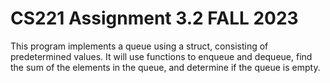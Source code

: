 # CS221 Assignment 3.2 FALL 2023
This program implements a queue using a struct, consisting of predetermined values.
It will use functions to enqueue and dequeue, find the sum of the elements in the queue, and determine if the queue is empty.
